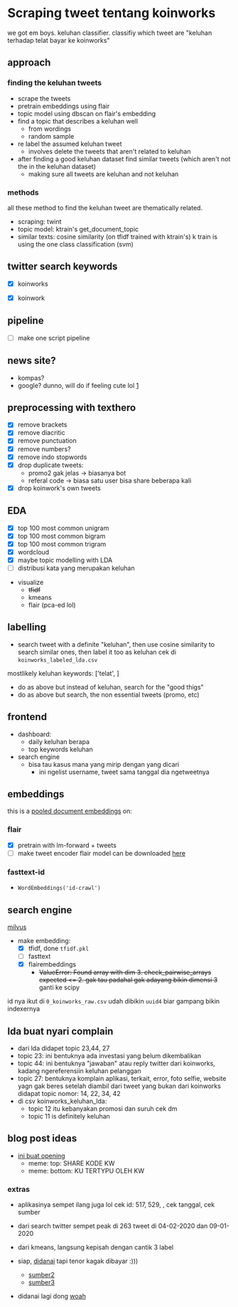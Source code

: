 # Scraping tweet tentang koinworks
we got em boys. keluhan classifier. classifiy which tweet are "keluhan terhadap telat bayar ke koinworks"

## approach
### finding the keluhan tweets
- scrape the tweets
- pretrain embeddings using flair
- topic model using dbscan on flair's embedding
- find a topic that describes a keluhan well
	- from wordings
	- random sample
- re label the assumed keluhan tweet
	- involves delete the tweets that aren't related to keluhan
- after finding a good keluhan dataset find similar tweets (which aren't not the in the keluhan dataset)
	- making sure all tweets are keluhan and not keluhan

### methods
all these method to find the keluhan tweet are thematically related.
- scraping: twint
- topic model: ktrain's get_document_topic
- similar texts: cosine similarity (on tfidf trained with ktrain's)
	k train is using the one class classification (svm)

## twitter search keywords
- [x] koinworks
- [x] koinwork


## pipeline
- [ ] make one script pipeline


## news site?
- kompas?
- google?
dunno, will do if feeling cute lol
[1](https://swa.co.id/swa/trends/koinworks-catat-pertumbuhan-30-pasca-pelonggaran-psbb)

## preprocessing with texthero
- [x] remove brackets
- [x] remove diacritic
- [x] remove punctuation
- [x] remove numbers?
- [x] remove indo stopwords
- [x] drop duplicate tweets:
	- promo2 gak jelas -> biasanya bot
	- referal code -> biasa satu user bisa share beberapa kali
- [x] drop koinwork's own tweets

## EDA
- [x] top 100 most common unigram
- [x] top 100 most common bigram
- [x] top 100 most common trigram
- [x] wordcloud
- [x] maybe topic modelling with LDA
- [ ] distribusi kata yang merupakan keluhan
- visualize
	- ~~tfidf~~
	- kmeans
	- flair (pca-ed lol)

## labelling
- search tweet with a definite "keluhan", then use cosine similarity to search similar ones, then label it too as keluhan
cek di `koinworks_labeled_lda.csv`

mostlikely keluhan keywords:
['telat', ]

- do as above but instead of keluhan, search for the "good thigs"
- do as above but search, the non essential tweets (promo, etc)

## frontend
- dashboard:
	- daily keluhan berapa
	- top keywords keluhan
- search engine
	- bisa tau kasus mana yang mirip dengan yang dicari
		- ini ngelist username, tweet sama tanggal dia ngetweetnya
        
## embeddings
this is a [pooled document embeddings](https://github.com/flairNLP/flair/blob/master/resources/docs/embeddings/DOCUMENT_POOL_EMBEDDINGS.md) on: 
### flair
- [x] pretrain with lm-forward + tweets
- [ ] make tweet encoder
flair model can be downloaded [here](https://drive.google.com/drive/u/5/folders/1uLGvvNCNAjAeOBPKyMwtLfEErBAsYuMQ) 
### fasttext-id
- `WordEmbeddings('id-crawl')`

## search engine
[milvus](https://milvus.io/)
- make embedding:
	- [x] tfidf, done `tfidf.pkl`
	- [ ] fasttext
	- [x] flairembeddings
		- ~~ValueError: Found array with dim 3. check_pairwise_arrays expected <= 2. gak tau padahal gak adayang bikin dimensi 3~~ ganti ke scipy

id nya ikut di `0_koinworks_raw.csv` udah dibikin `uuid4` biar gampang bikin indexernya

## lda buat nyari complain
- dari lda didapet topic 23,44, 27
- topic 23:
	ini bentuknya ada investasi yang belum dikembalikan
- topic 44:
	ini bentuknya "jawaban" atau reply twitter dari koinworks, kadang ngereferensiin keluhan pelanggan
- topic 27:
	bentuknya komplain aplikasi, terkait, error, foto selfie, website yagn gak beres
setelah diambil dari tweet yang bukan dari koinworks didapat topic nomor: 14, 22, 34, 42
- di csv koinworks_keluhan_lda:
	- topic 12 itu kebanyakan promosi dan suruh cek dm
	- topic 11 is definitely keluhan

## blog post ideas
- [ini buat opening](https://twitter.com/pakelagu/status/1292346337803923456)
	- meme: top: SHARE KODE KW
	- meme: bottom: KU TERTYPU OLEH KW
### extras
- aplikasinya sempet ilang juga lol  cek id: 517, 529, , cek tanggal, cek sumber
- dari search twitter sempet peak di 263 tweet di 04-02-2020 dan 09-01-2020
- dari kmeans, langsung kepisah dengan cantik 3 label

- siap, [didanai](https://money.kompas.com/read/2020/05/18/130309726/koinworks-dapat-pendanaan-rp-149-miliar-dari-perusahaan-inggris?utm_source=dlvr.it&utm_medium=twitter) tapi tenor kagak dibayar :)))
	- [sumber2](https://medium.com/lendable/koinworks-secures-us-10-million-from-lendable-to-support-indonesias-digital-smes-7119f42f7809)
	- [sumber3](https://internationalfinance.com/koinworks-secures-10-mn-funding-help-smes-raise-funds-online/)

- didanai lagi dong [woah](pic.twitter.com/ZbFjMJ3aSp)
